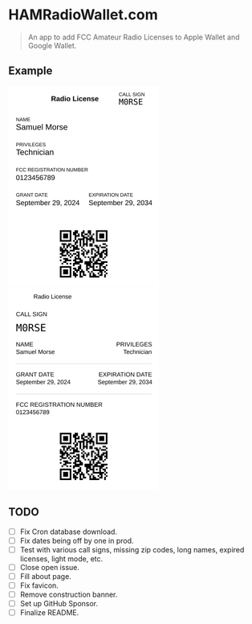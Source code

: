# HAMRadioWallet.com

> An app to add FCC Amateur Radio Licenses to Apple Wallet and Google Wallet.

## Example

<img src="./public/apple_pass.svg" width="300" height="400" alt="Example Apple Wallet Pass"/> <img src="./public/google_pass.svg" width="300" height="400" alt="Example Google Wallet Pass"/>

## TODO

- [ ] Fix Cron database download.
- [ ] Fix dates being off by one in prod.
- [ ] Test with various call signs, missing zip codes, long names, expired licenses, light mode, etc.
- [ ] Close open issue.
- [ ] Fill about page.
- [ ] Fix favicon.
- [ ] Remove construction banner.
- [ ] Set up GitHub Sponsor.
- [ ] Finalize README.
